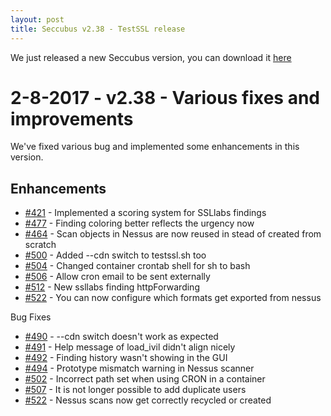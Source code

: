 ```yaml
---
layout: post
title: Seccubus v2.38 - TestSSL release
---
```


We just released a new Seccubus version, you can download it [here](https://github.com/schubergphilis/Seccubus/releases/latest) 



2-8-2017 - v2.38 - Various fixes and improvements
=================================================

We've fixed various bug and implemented some enhancements in this version.

Enhancements
------------
* [#421](https://github.com/schubergphilis/Seccubus/issues/421) - Implemented a scoring system for SSLlabs findings
* [#477](https://github.com/schubergphilis/Seccubus/issues/477) - Finding coloring better reflects the urgency now
* [#464](https://github.com/schubergphilis/Seccubus/issues/464) - Scan objects in Nessus are now reused in stead of created from scratch
* [#500](https://github.com/schubergphilis/Seccubus/issues/500) - Added --cdn switch to testssl.sh too
* [#504](https://github.com/schubergphilis/Seccubus/issues/504) - Changed container crontab shell for sh to bash
* [#506](https://github.com/schubergphilis/Seccubus/issues/506) - Allow cron email to be sent externally
* [#512](https://github.com/schubergphilis/Seccubus/issues/512) - New ssllabs finding httpForwarding
* [#522](https://github.com/schubergphilis/Seccubus/issues/522) - You can now configure which formats get exported from nessus

Bug Fixes
* [#490](https://github.com/schubergphilis/Seccubus/issues/490) - --cdn switch doesn't work as expected
* [#491](https://github.com/schubergphilis/Seccubus/issues/491) - Help message of load_ivil didn't align nicely
* [#492](https://github.com/schubergphilis/Seccubus/issues/492) - Finding history wasn't showing in the GUI
* [#494](https://github.com/schubergphilis/Seccubus/issues/494) - Prototype mismatch warning in Nessus scanner
* [#502](https://github.com/schubergphilis/Seccubus/issues/502) - Incorrect path set when using CRON in a container
* [#507](https://github.com/schubergphilis/Seccubus/issues/507) - It is not longer possible to add duplicate users
* [#522](https://github.com/schubergphilis/Seccubus/issues/522) - Nessus scans now get correctly recycled or created
